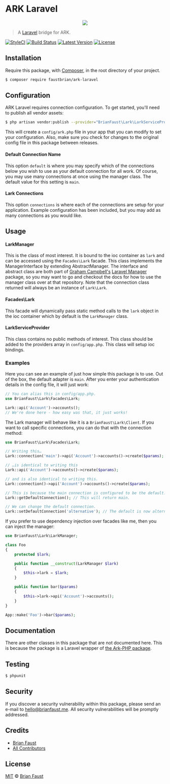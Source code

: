 # ARK Laravel

<p align="center">
    <img src="https://github.com/faustbrian/ARK-Laravel/blob/master/banner.png" />
</p>

> A [Laravel](https://laravel.com) bridge for ARK.

[![StyleCI](https://styleci.io/repos/113013419/shield?branch=master)](https://styleci.io/repos/113013419)
[![Build Status](https://img.shields.io/travis/faustbrian/ARK-Laravel/master.svg?style=flat)](https://travis-ci.org/faustbrian/ARK-Laravel)
[![Latest Version](https://img.shields.io/github/release/faustbrian/ARK-Laravel.svg?style=flat)](https://github.com/faustbrian/ARK-Laravel/releases)
[![License](https://img.shields.io/packagist/l/faustbrian/ARK-Laravel.svg?style=flat)](https://packagist.org/packages/faustbrian/ARK-Laravel)

## Installation

Require this package, with [Composer](https://getcomposer.org/), in the root directory of your project.

```bash
$ composer require faustbrian/ark-laravel
```

## Configuration

ARK Laravel requires connection configuration. To get started, you'll need to publish all vendor assets:

```bash
$ php artisan vendor:publish --provider="BrianFaust\Lark\LarkServiceProvider"
```

This will create a `config/ark.php` file in your app that you can modify to set your configuration. Also, make sure you check for changes to the original config file in this package between releases.

#### Default Connection Name

This option `default` is where you may specify which of the connections below you wish to use as your default connection for all work. Of course, you may use many connections at once using the manager class. The default value for this setting is `main`.

#### Lark Connections

This option `connections` is where each of the connections are setup for your application. Example configuration has been included, but you may add as many connections as you would like.

## Usage

#### LarkManager

This is the class of most interest. It is bound to the ioc container as `lark` and can be accessed using the `Facades\Lark` facade. This class implements the ManagerInterface by extending AbstractManager. The interface and abstract class are both part of [Graham Campbell's](https://github.com/GrahamCampbell) [Laravel Manager](https://github.com/GrahamCampbell/Laravel-Manager) package, so you may want to go and checkout the docs for how to use the manager class over at that repository. Note that the connection class returned will always be an instance of `Lark\Lark`.

#### Facades\Lark

This facade will dynamically pass static method calls to the `lark` object in the ioc container which by default is the `LarkManager` class.

#### LarkServiceProvider

This class contains no public methods of interest. This class should be added to the providers array in `config/app.php`. This class will setup ioc bindings.

### Examples

Here you can see an example of just how simple this package is to use. Out of the box, the default adapter is `main`. After you enter your authentication details in the config file, it will just work:

```php
// You can alias this in config/app.php.
use BrianFaust\Lark\Facades\Lark;

Lark::api('Account')->accounts();
// We're done here - how easy was that, it just works!
```

The Lark manager will behave like it is a `BrianFaust\Lark\Client`. If you want to call specific connections, you can do that with the connection method:

```php
use BrianFaust\Lark\Facades\Lark;

// Writing this…
Lark::connection('main')->api('Account')->accounts()->create($params);

// …is identical to writing this
Lark::api('Account')->accounts()->create($params);

// and is also identical to writing this.
Lark::connection()->api('Account')->accounts()->create($params);

// This is because the main connection is configured to be the default.
Lark::getDefaultConnection(); // This will return main.

// We can change the default connection.
Lark::setDefaultConnection('alternative'); // The default is now alternative.
```

If you prefer to use dependency injection over facades like me, then you can inject the manager:

```php
use BrianFaust\Lark\LarkManager;

class Foo
{
    protected $lark;

    public function __construct(LarkManager $lark)
    {
        $this->lark = $lark;
    }

    public function bar($params)
    {
        $this->lark->api('Account')->accounts();
    }
}

App::make('Foo')->bar($params);
```

## Documentation

There are other classes in this package that are not documented here. This is because the package is a Laravel wrapper of [the Ark-PHP package](https://github.com/faustbrian/Ark-PHP).

## Testing

``` bash
$ phpunit
```

## Security

If you discover a security vulnerability within this package, please send an e-mail to hello@brianfaust.me. All security vulnerabilities will be promptly addressed.

## Credits

- [Brian Faust](https://github.com/faustbrian)
- [All Contributors](../../contributors)

## License

[MIT](LICENSE) © [Brian Faust](https://brianfaust.me)
